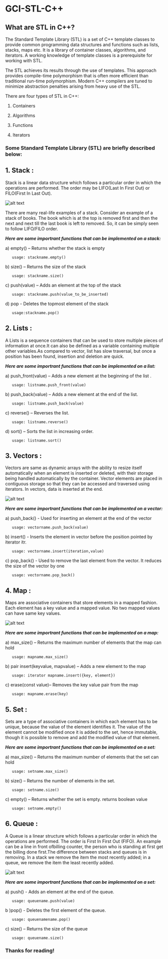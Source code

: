 # GCI-STL-C++
 
## What are STL in C++?

The Standard Template Library (STL) is a set of C++ template classes to provide common programming data structures and functions
such as lists, stacks, maps etc. It is a library of container classes, algorithms, and iterators. A working knowledge of template
classes is a prerequisite for working with STL.

The STL achieves its results through the use of templates. This approach provides compile-time polymorphism that is often more 
efficient than traditional run-time polymorphism. Modern C++ compilers are tuned to minimize abstraction penalties arising from
heavy use of the STL.

There are four types of STL in C++:

   1) Containers
       
   2) Algorithms
       
   3) Functions
       
   4) Iterators
   
### Some Standard Template Library (STL) are briefly described below:

## 1. Stack :

Stack is a linear data structure which follows a particular order in which the operations are performed.
The order may be LIFO(Last In First Out) or FILO(First In Last Out).

![alt text](https://github.com/Ayush19-01/GCI-STL-C/blob/master/images/stack_representation.jpg)
 
 There are many real-life examples of a stack. Consider an example of a stack of books. The book which is at the top is removed
 first and then the next and next till the last book is left to removed. So, it can be simply seen to follow LIFO/FILO order.
 
 ___Here are some importrant functions that can be implemented on a stack:___
 
a) empty() – Returns whether the stack is empty
       
       usage: stackname.empty()
       
b) size() – Returns the size of the stack

       usage: stackname.size()
       
c) push(value) – Adds an element at the top of the stack 

       usage: stackname.push(value_to_be_inserted)
       
       
d) pop - Deletes the topmost element of the stack   

       usage:stackname.pop()
       
## 2. Lists :

A Lists is a sequence containers that can be used to store multiple pieces of information at once.It can also be defined as a 
variable containing multiple other variables.As compared to vector, list has slow traversal, but once a position has been 
found, insertion and deletion are quick. 

___Here are some importrant functions that can be implemented on a list:___
 
a) push_front(value) – Adds a new element at the beginning of the list .
       
       usage: listname.push_front(value)
       
b) push_back(value) – Adds a new element  at the end of the list.

       usage: listname.push_back(value)
       
c) reverse() – Reverses the list.

       usage: listname.reverse()

d) sort() – Sorts the list in increasing order.   

       usage: listname.sort()
       
## 3. Vectors :  

Vectors are same as dynamic arrays with the ability to resize itself automatically when an element is inserted or deleted, with
their storage being handled automatically by the container. Vector elements are placed in contiguous storage so that they can
be accessed and traversed using iterators. In vectors, data is inserted at the end.
 
![alt text](https://github.com/Ayush19-01/GCI-STL-C/blob/master/images/push_back%20working.png)

___Here are some importrant functions that can be implemented on a vector:___

a) push_back() - Used for inserting an element at the end of the vector
       
       usage: vectorname.push_back(value)
       
b) insert() - Inserts the element in vector before the position pointed by iterator itr.

       usage: vectorname.insert(iteration,value)
       
c) pop_back() - Used to remove the last element from the vector. It reduces the size of the vector by one

       usage: vectorname.pop_back()
       

## 4. Map : 

Maps are associative containers that store elements in a mapped fashion. Each element has a key value and a mapped value.
No two mapped values can have same key values.

![alt text](https://github.com/Ayush19-01/GCI-STL-C/blob/master/images/map-example.png)

___Here are some importrant functions that can be implemented on a map:___

a) max_size() – Returns the maximum number of elements that the map can hold
       
       usage: mapname.max_size()
       
b) pair insert(keyvalue, mapvalue) – Adds a new element to the map

       usage: iterator mapname.insert({key, element})
       
c) erase(const value)– Removes the key value pair from the map

       usage: mapname.erase(key)

## 5. Set : 

Sets are a type of associative containers in which each element has to be unique, because the value of the element 
identifies it. The value of the element cannot be modified once it is added to the set, hence immutable, though it is possible to remove 
and add the modified value of that element.

___Here are some importrant functions that can be implemented on a set:___

a) max_size() – Returns the maximum number of elements that the set can hold
       
       usage: setname.max_size()
       
b) size() – Returns the number of elements in the set.

       usage: setname.size()
       
c) empty() – Returns whether the set is empty. returns boolean value

       usage: setname.empty()
       

## 6. Queue : 

A Queue is a linear structure which follows a particular order in which the operations are performed. The order is First In
First Out (FIFO). An example can be a line in front ofbilling counter, the person who is standing at first get the billing
done first.The difference between stacks and queues is in removing. In a stack we remove the item the most recently added; 
in a queue, we remove the item the least recently added.

![alt text](https://github.com/Ayush19-01/GCI-STL-C/blob/master/images/Queue.png)

___Here are some importrant functions that can be implemented on a set:___

a) push() - Adds an element at the end of the queue.
       
       usage: queuename.push(value)
       
b )pop() - Deletes the first element of the queue.

       usage: queuenamename.pop()
       
c) size() – Returns the size of the queue

       usage: queuename.size()

### Thanks for reading!
       
 
 


